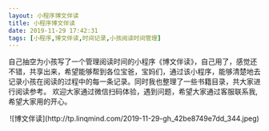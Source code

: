 ```yaml
---
layout: 小程序博文伴读
title: 小程序博文伴读
date: 2019-11-29 17:42:31
tags: [小程序,博文伴读,时间记录,小孩阅读时间管理]
---
```

自己抽空为小孩写了一个管理阅读时间的小程序《博文伴读》，自己用了，感觉还不错，共享出来，希望能够帮到各位宝爸，宝妈们，通过该小程序，能够清楚地去记录小孩在阅读的过程中的每一条记录。同时我也整理了一些书籍目录，共大家进行阅读参考。
欢迎大家通过微信扫码体验，遇到问题，希望大家通过客服联系我,希望大家用的开心。
<div align="center">
![博文伴读](http://tp.linqmind.com/2019-11-29-gh_42be8749e7dd_344.jpeg)
</div>